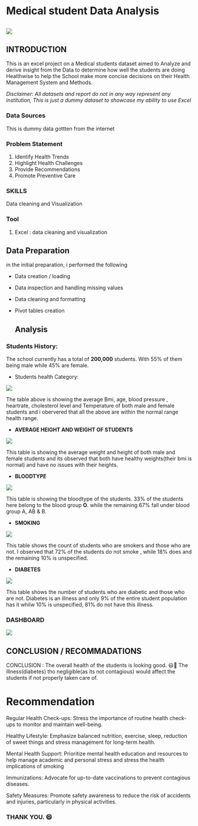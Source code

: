# Medical student Data Analysis

![](download.jpeg)
---

## INTRODUCTION

This is an excel project on a Medical students dataset aimed to Analyze and derive insight from the Data to determine how well the students are doing Healthwise to help the School make more concise decisions on their Health Management System and Methods.

_Disclaimer: All datasets and report do not in any way represent any institution, This is just a dummy dataset to showcase my ability to use Excel_

### Data Sources

This is  dummy data gottten from the internet

### Problem Statement

1. Identify Health Trends
2. Highlight Health Challenges 
3. Provide Recommendations
4. Promote Preventive Care

### SKILLS

Data cleaning and Visualization

### Tool

1. Excel : data cleaning and visualization

## Data Preparation

in the initial preparation, i performed the following

- Data creation / loading
- Data inspection and handling missing values
- Data cleaning and formatting
- Pivot tables creation

  ## Analysis

 ### Students History:  
  The school currently has a total of **200,000** students.
  With 55% of them being male while 45% are female.
  
- Students health Category:

 ![](h_cc.png)

The table above is showing the average Bmi, age, blood pressure , heartrate, cholesterol level and Temperature of both male and female students and i obervered that all the above are within the normal range health range.

- **AVERAGE HEIGHT AND WEIGHT OF STUDENTS**

![](we.png)

This table is showing the average weight and height of both male and female students and its observed that both have healthy weights(their bmi is normal) and have no issues with their heights.

- **BLOODTYPE**

![](bld.png)

This table is showing the bloodtype of the students.
33% of the students here belong to the blood group **O**.
while the remaining 67% fall under blood group A, AB & B.

- **SMOKING**

![](smk.png)

This table shows the count of students who are smokers and those who are not.
I observed that 72% of the students do not smoke , while 18% does and the remaining 10% is unspecified.

- **DIABETES**

![](dib.png)

This table shows the number of students who are diabetic and those who are not. 
Diabetes is an illness and only 9% of the entire student population has it whilw 10% is unspecified, 81% do not have this illness.

### DASHBOARD

![](dash.png)

## CONCLUSION / RECOMMADATIONS

CONCLUSION :
The overall health of the students is looking good. 😃💃
The illness(diabetes) tho negligible(as its not contagious) would affect the students if not properly taken care of.

# Recommendation

Regular Health Check-ups: Stress the importance of routine health check-ups to monitor and maintain well-being.

Healthy Lifestyle: Emphasize balanced nutrition, exercise, sleep, reduction of sweet things and stress management for long-term health.

Mental Health Support: Prioritize mental health education and resources to help manage academic and personal stress and stress the health implications of smoking 

Immunizations: Advocate for up-to-date vaccinations to prevent contagious diseases.

Safety Measures: Promote safety awareness to reduce the risk of accidents and injuries, particularly in physical activities.

### THANK YOU. 😄












  
